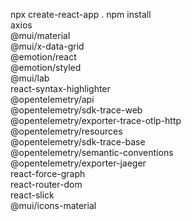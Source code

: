npx create-react-app .
npm install \
  axios \
  @mui/material \
  @mui/x-data-grid \
  @emotion/react \
  @emotion/styled \
  @mui/lab \
  react-syntax-highlighter \
  @opentelemetry/api \
  @opentelemetry/sdk-trace-web \
  @opentelemetry/exporter-trace-otlp-http \
  @opentelemetry/resources \
  @opentelemetry/sdk-trace-base \
  @opentelemetry/semantic-conventions \
  @opentelemetry/exporter-jaeger \
  react-force-graph \
  react-router-dom \
  react-slick \
  @mui/icons-material
